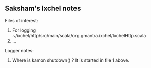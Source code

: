 Saksham's Ixchel notes
--------------

Files of interest:

1. For logging
	~/ixchel/http/src/main/scala/org.gmantra.ixchel/IxchelHttp.scala
2. ...



Logger notes:

1. Where is kamon shutdown() ? It is started in file 1 above.
